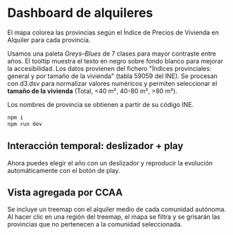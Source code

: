 # Dashboard de alquileres

El mapa colorea las provincias según el Índice de Precios de Vivienda en Alquiler para cada provincia.

Usamos una paleta *Greys–Blues* de 7 clases para mayor contraste entre años.
El tooltip muestra el texto en negro sobre fondo blanco para mejorar la accesibilidad.
Los datos provienen del fichero "Índices provinciales: general y por tamaño de la vivienda" (tabla 59059 del INE). Se procesan con d3.dsv para normalizar valores numéricos y permiten seleccionar el **tamaño de la vivienda** (Total, <40 m², 40-80 m², >80 m²).

Los nombres de provincia se obtienen a partir de su código INE.

```bash
npm i
npm run dev
```

## Interacción temporal: deslizador + play

Ahora puedes elegir el año con un deslizador y reproducir la evolución automáticamente con el botón de play.

## Vista agregada por CCAA

Se incluye un treemap con el alquiler medio de cada comunidad autónoma.
Al hacer clic en una región del treemap, el mapa se filtra y se grisarán
las provincias que no pertenecen a la comunidad seleccionada.
